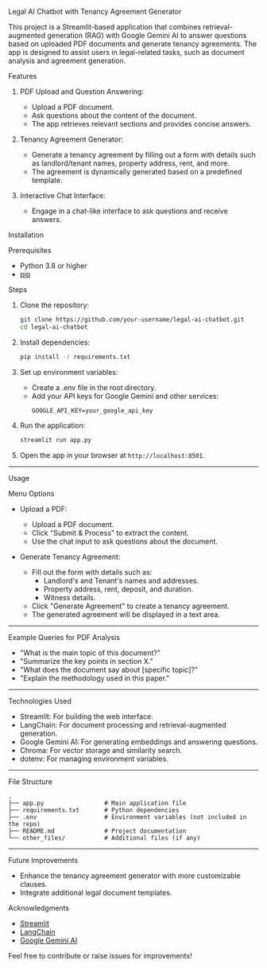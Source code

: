 Legal AI Chatbot with Tenancy Agreement Generator

This project is a Streamlit-based application that combines retrieval-augmented generation (RAG) with Google Gemini AI to answer questions based on uploaded PDF documents and generate tenancy agreements. The app is designed to assist users in legal-related tasks, such as document analysis and agreement generation.



 Features

1. PDF Upload and Question Answering:
   - Upload a PDF document.
   - Ask questions about the content of the document.
   - The app retrieves relevant sections and provides concise answers.

2. Tenancy Agreement Generator:
   - Generate a tenancy agreement by filling out a form with details such as landlord/tenant names, property address, rent, and more.
   - The agreement is dynamically generated based on a predefined template.

3. Interactive Chat Interface:
   - Engage in a chat-like interface to ask questions and receive answers.



 Installation

 Prerequisites
- Python 3.8 or higher
- [pip](https://pip.pypa.io/en/stable/installation/)

 Steps
1. Clone the repository:
   ```bash
   git clone https://github.com/your-username/legal-ai-chatbot.git
   cd legal-ai-chatbot
   ```

2. Install dependencies:
   ```bash
   pip install -r requirements.txt
   ```

3. Set up environment variables:
   - Create a .env file in the root directory.
   - Add your API keys for Google Gemini and other services:
     ```
     GOOGLE_API_KEY=your_google_api_key
     ```

4. Run the application:
   ```bash
   streamlit run app.py
   ```

5. Open the app in your browser at `http://localhost:8501`.

---

 Usage

 Menu Options
- Upload a PDF:
  - Upload a PDF document.
  - Click "Submit & Process" to extract the content.
  - Use the chat input to ask questions about the document.

- Generate Tenancy Agreement:
  - Fill out the form with details such as:
    - Landlord's and Tenant's names and addresses.
    - Property address, rent, deposit, and duration.
    - Witness details.
  - Click "Generate Agreement" to create a tenancy agreement.
  - The generated agreement will be displayed in a text area.

---

 Example Queries for PDF Analysis
- "What is the main topic of this document?"
- "Summarize the key points in section X."
- "What does the document say about [specific topic]?"
- "Explain the methodology used in this paper."

---



 Technologies Used
- Streamlit: For building the web interface.
- LangChain: For document processing and retrieval-augmented generation.
- Google Gemini AI: For generating embeddings and answering questions.
- Chroma: For vector storage and similarity search.
- dotenv: For managing environment variables.

---

File Structure
```
.
├── app.py                 # Main application file
├── requirements.txt       # Python dependencies
├── .env                   # Environment variables (not included in the repo)
├── README.md              # Project documentation
└── other_files/           # Additional files (if any)
```

---

 Future Improvements
- Enhance the tenancy agreement generator with more customizable clauses.
- Integrate additional legal document templates.



 Acknowledgments
- [Streamlit](https://streamlit.io/)
- [LangChain](https://langchain.com/)
- [Google Gemini AI](https://cloud.google.com/ai-platform)

Feel free to contribute or raise issues for improvements! 

